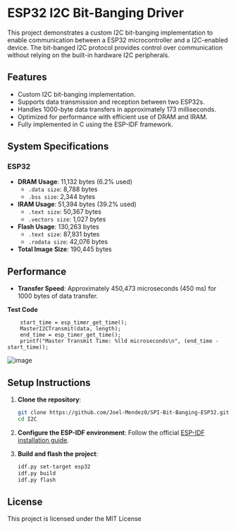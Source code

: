 
# ESP32 I2C Bit-Banging Driver

This project demonstrates a custom I2C bit-banging implementation to enable communication between a ESP32 microcontroller and a I2C-enabled device. The bit-banged I2C protocol provides control over communication without relying on the built-in hardware I2C peripherals.

## Features

- Custom I2C bit-banging implementation.
- Supports data transmission and reception between two ESP32s.
- Handles 1000-byte data transfers in approximately 173 milliseconds.
- Optimized for performance with efficient use of DRAM and IRAM.
- Fully implemented in C using the ESP-IDF framework.

## System Specifications

### ESP32
- **DRAM Usage**: 11,132 bytes (6.2% used)
  - `.data size`: 8,788 bytes
  - `.bss size`: 2,344 bytes
- **IRAM Usage**: 51,394 bytes (39.2% used)
  - `.text size`: 50,367 bytes
  - `.vectors size`: 1,027 bytes
- **Flash Usage**: 130,263 bytes
  - `.text size`: 87,931 bytes
  - `.rodata size`: 42,076 bytes
- **Total Image Size**: 190,445 bytes

## Performance

- **Transfer Speed**: Approximately 450,473 microseconds (450 ms) for 1000 bytes of data transfer.

**Test Code**
```
	start_time = esp_timer_get_time();
	MasterI2CTransmit(data, length);
	end_time = esp_timer_get_time();
	printf("Master Transmit Time: %lld microseconds\n", (end_time - start_time));
```
![image](https://github.com/user-attachments/assets/3bdeb54c-be5a-4511-94aa-5ec5ef8eb2f7)

## Setup Instructions

1. **Clone the repository**:
   ```bash
   git clone https://github.com/Joel-Mendez0/SPI-Bit-Banging-ESP32.git
   cd I2C
   ```

2. **Configure the ESP-IDF environment**:
   Follow the official [ESP-IDF installation guide](https://docs.espressif.com/projects/esp-idf/en/latest/esp32/get-started/index.html).

3. **Build and flash the project**:
   ```bash
   idf.py set-target esp32
   idf.py build
   idf.py flash
   ```

## License

This project is licensed under the MIT License
